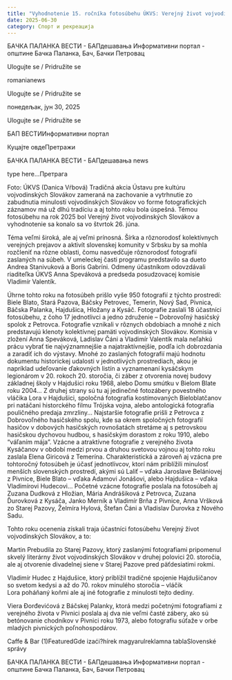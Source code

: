 ```yaml
---
title: "Vyhodnotenie 15. ročníka fotosúbehu ÚKVS: Verejný život vojvodinských Slovákov"
date: 2025-06-30
category: Спорт и рекреација
---
```


БАЧКА ПАЛАНКА ВЕСТИ - БАПдешавања Информативни портал - општине Бачка Паланка, Бач, Бачки Петровац

Ulogujte se / Pridružite se

romanianews

Ulogujte se / Pridružite se

понедељак, јун 30, 2025

Ulogujte se / Pridružite se

БАП ВЕСТИИнформативни портал

Куцајте овдеПретражи

БАЧКА ПАЛАНКА ВЕСТИ - БАПдешавања news

type here...Претрага

Foto: ÚKVS (Danica Vŕbová)
            Tradičná akcia Ústavu pre kultúru vojvodinských Slovákov zameraná na zachovanie a vytrhnutie zo zabudnutia minulosti vojvodinských Slovákov vo forme fotografických záznamov má už dlhú tradíciu a aj tohto roku bola úspešná. Témou fotosúbehu na rok 2025 bol Verejný život vojvodinských Slovákov a vyhodnotenie sa konalo sa vo štvrtok 26. júna.

Téma veľmi široká, ale aj veľmi prínosná. Šírka a rôznorodosť kolektívnych verejných prejavov a aktivít slovenskej komunity v Srbsku by sa mohla rozčleniť na rôzne oblasti, čomu nasvedčuje rôznorodosť fotografií zaslaných na súbeh.
V umeleckej časti programu predstavilo sa dueto Andrea Stanivuková a Boris Gabríni. Odmeny účastníkom odovzdávali riaditeľka ÚKVS Anna Speváková a predseda posudzovacej komisie Vladimír Valentík. 


Úhrne tohto roku na fotosúbeh prišlo vyše 950 fotografií z týchto prostredí: Biele Blato, Stará Pazova, Báčsky Petrovec, Temerin, Nový Sad, Pivnica, Báčska Palanka, Hajdušica, Hložany a Kysáč. Fotografie zaslali 18 účastníci fotosúbehu, z čoho 17 jednotlivci a jedno združenie – Dobrovoľný hasičský spolok z Petrovca. Fotografie vznikali v rôznych obdobiach a mnohé z nich predstavujú klenoty kolektívnej pamäti vojvodinských Slovákov.
Komisia v zložení Anna Speváková, Ladislav Čáni a Vladimír Valentík mala neľahkú prácu vybrať tie najvýznamnejšie a najatraktívnejšie, podľa ich dobrozdania a zaradiť ich do výstavy. Mnohé zo zaslaných fotografií majú hodnotu dokumentu historickej udalosti v jednotlivých prostrediach, akou je napríklad udeľovanie ďakovných listín a vyznamenaní kysáčskym legionárom v 20. rokoch 20. storočia, či záber z otvorenia novej budovy základnej školy v Hajdušici roku 1968, alebo Domu smútku v Bielom Blate roku 2004… Z druhej strany sú tu aj jedinečné fotozábery povestného vláčika Lora v Hajdušici, spoločná fotografia kostímovaných Bieloblatčanov pri natáčani historckého filmu Trójska vojna, alebo antologická fotografia pouličného predaja zmrzliny… Najstaršie fotografie prišli z Petrovca z Dobrovoľného hasičského spolu, kde sa okrem spoločných fotografií hasičov v dobových hasičských rovnošatách stretáme aj s petrovskou hasičskou dychovou hudbou, s hasičským dorastom z roku 1910, alebo “váľaním mája”. Vzácne a atraktívne fotografie z verejného života Kysáčanov v období medzi prvou a druhou svetovou vojnou aj tohto roku zaslala Elena Giricová z Temerína.
Charakteristická a zároveň aj vzácna pre tohtoročný fotosúbeh je účasť jednotlivcov, ktorí nám priblížili minulosť menších slovenských prostredí, akými sú Laliť – vďaka Jaroslave Belániovej z Pivnice, Biele Blato – vďaka Adamovi Jonášovi, alebo Hajdušica – vďaka Vladimírovi Hudecovi… Početné vzácne fotografie poslala na fotosúbeh aj Zuzana Dudková z Hložian, Mária Andrášiková z Petrovca, Zuzana Ďurovková z Kysáča, Janko Merník a Vladimír Brňa z Pivnice, Anna Vršková zo Starej Pazovy, Želmíra Hylová, Štefan Čáni a Vladislav Ďurovka z Nového Sadu.


Tohto roku ocenenia získali traja účastníci fotosúbehu Verejný život vojvodinských Slovákov, a to:


Martin Prebudila zo Starej Pazovy, ktorý zaslanými fotografiami pripomenul skvelý literárny život vojvodinských Slovákov v druhej polovici 20. storočia, ale aj otvorenie divadelnej siene v Starej Pazove pred päťdesiatimi rokmi.


Vladimír Hudec z Hajdušice, ktorý priblížil tradičné spojenie Hajdušičanov so svetom kedysi a až do 70. rokov minulého storočia – vláčik Lora poháňaný koňmi ale aj iné fotografie z minulosti tejto dediny.


Viera Đorđevićová z Báčskej Palanky, ktorá medzi početnými fotografiami z verejného života v Pivnici poslala aj dva nie veľmi časté zábery, ako sú betónovanie chodníkov v Pivnici roku 1973, alebo fotografiu súťaže v orbe mladých pivnických poľnohospodárov.

Caffe & Bar (1)FeaturedGde izaći?hírek magyarulreklamna tablaSlovenské správy

БАЧКА ПАЛАНКА ВЕСТИ - БАПдешавања Информативни портал - општине Бачка Паланка, Бач, Бачки Петровац
